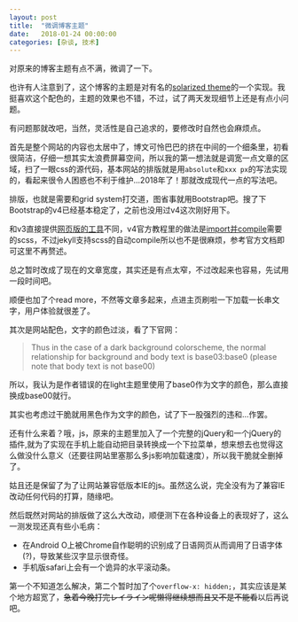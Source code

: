 ```yaml
---
layout: post
title:  "微调博客主题"
date:   2018-01-24 00:00:00
categories: [杂谈, 技术]
---
```


对原来的博客主题有点不满，微调了一下。<!--more-->

也许有人注意到了，这个博客的主题是对有名的[solarized theme](http://ethanschoonover.com/solarized)的一个实现。我挺喜欢这个配色的，主题的效果也不错，不过，试了两天发现细节上还是有点小问题。


有问题那就改吧，当然，灵活性是自己追求的，要修改时自然也会麻烦点。

首先是整个网站的内容也太居中了，博文可怜巴巴的挤在中间的一个细条里，初看很简洁，仔细一想其实太浪费屏幕空间，所以我的第一想法就是调宽一点文章的区域，扫了一眼css的源代码，基本网站的排版就是用`absolute`和`xxx px`的写法实现的，看起来很令人困惑也不利于维护...2018年了！那就改成现代一点的写法吧。

排版，也就是需要和grid system打交道，图省事就用Bootstrap吧。搜了下Bootstrap的v4已经基本稳定了，之前也没用过v4这次刚好用下。

和v3直接提供[网页版的工具](https://getbootstrap.com/docs/3.3/customize/)不同，v4官方教程里的做法是[import并compile](https://getbootstrap.com/docs/4.0/getting-started/theming/)需要的scss，不过jekyll支持scss的自动compile所以也不是很麻烦，参考官方文档即可这里不再赘述。

总之暂时改成了现在的文章宽度，其实还是有点太窄，不过改起来也容易，先试用一段时间吧。

顺便也加了个read more，不然等文章多起来，点进主页刷啦一下加载一长串文字，用户体验就很差了。

其次是网站配色，文字的颜色过淡，看了下官网：
>Thus in the case of a dark background colorscheme, the normal relationship for background and body text is base03:base0 (please note that body text is not base00)

所以，我认为是作者错误的在light主题里使用了base0作为文字的颜色，那么直接换成base00就行。

其实也考虑过干脆就用黑色作为文字的颜色，试了下一股强烈的违和...作罢。

还有什么来着？哦，js，原来的主题里加入了一个完整的jQuery和一个jQuery的插件,就为了实现在手机上能自动把目录转换成一个下拉菜单，想来想去也觉得这么做没什么意义（还要往网站里塞那么多js影响加载速度），所以我干脆就全删掉了。

姑且还是保留了为了让网站兼容低版本IE的js。虽然这么说，完全没有为了兼容IE改动任何代码的打算，随缘吧。

然后既然对网站的排版做了这么大改动，顺便测下在各种设备上的表现好了，这么一测发现还真有些小毛病：


- 在Android O上被Chrome自作聪明的识别成了日语网页从而调用了日语字体(?)，导致某些汉字显示很奇怪。
- 手机版safari上会有一个诡异的水平滚动条。

第一个不知道怎么解决，第二个暂时加了个`overflow-x: hidden;`，其实应该是某个地方超宽了，<del>急着今晚打完レイライン呢懒得继续想而且又不是不能看</del>以后再说吧。



